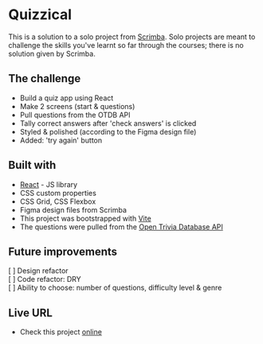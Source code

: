 # Quizzical

This is a solution to a solo project from [Scrimba](https://www.scrimba.com).
Solo projects are meant to challenge the skills you've learnt so far through the courses; there is no solution given by Scrimba.

## The challenge

- Build a quiz app using React
- Make 2 screens (start & questions)
- Pull questions from the OTDB API
- Tally correct answers after 'check answers' is clicked
- Styled & polished (according to the Figma design file)
- Added: 'try again' button

## Built with

- [React](https://reactjs.org/) - JS library
- CSS custom properties
- CSS Grid, CSS Flexbox
- Figma design files from Scrimba
- This project was bootstrapped with [Vite](https://vitejs.dev/)
- The questions were pulled from the [Open Trivia Database API](https://opentdb.com/)

## Future improvements

[ ] Design refactor   
[ ] Code refactor: DRY   
[ ] Ability to choose: number of questions, difficulty level & genre   

## Live URL

- Check this project [online](https://quiz.ullavs.nl)
